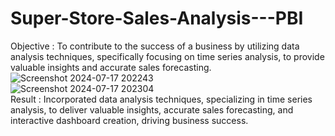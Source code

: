# Super-Store-Sales-Analysis---PBI

Objective : To contribute to the success of a business by utilizing data analysis techniques, specifically focusing on time series analysis, to provide valuable insights and accurate sales forecasting.
<br>
![Screenshot 2024-07-17 202243](https://github.com/user-attachments/assets/8016735b-7aa2-466d-b75c-f85dacd3443d)
<br>
![Screenshot 2024-07-17 202304](https://github.com/user-attachments/assets/0a6c7902-4d7e-4160-8773-512699638163)
<br>
Result : Incorporated data analysis techniques, specializing in time series analysis, to deliver valuable insights, accurate sales forecasting, and interactive dashboard creation, driving business success.
